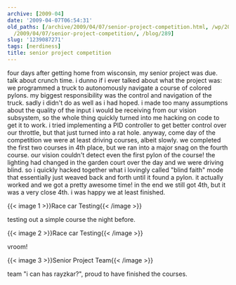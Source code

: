 ```yaml
---
archive: [2009-04]
date: '2009-04-07T06:54:31'
old_paths: [/archive/2009/04/07/senior-project-competition.html, /wp/2009/04/07/senior-project-competition/,
  /2009/04/07/senior-project-competition/, /blog/289]
slug: '1239087271'
tags: [nerdiness]
title: senior project competition
---
```


four days after getting home from wisconsin, my senior project was due.
talk about crunch time. i dunno if i ever talked about what the project
was: we programmed a truck to autonomously navigate a course of colored
pylons. my biggest responsibility was the control and navigation of the
truck. sadly i didn't do as well as i had hoped. i made too many
assumptions about the quality of the input i would be receiving from our
vision subsystem, so the whole thing quickly turned into me hacking on
code to get it to work. i tried implementing a PID controller to get
better control over our throttle, but that just turned into a rat hole.
anyway, come day of the competition we were at least driving courses,
albeit slowly. we completed the first two courses in 4th place, but we ran
into a major snag on the fourth course. our vision couldn't detect even
the first pylon of the course! the lighting had changed in the garden
court over the day and we were driving blind. so i quickly hacked together
what i lovingly called "blind faith" mode that essentially just weaved
back and forth until it found a pylon. it actually worked and we got
a pretty awesome time! in the end we still got 4th, but it was a very
close 4th. i was happy we at least finished. 

{{< image 1 >}}Race car Testing{{< /image >}}

testing out a simple course the night before. 

{{< image 2 >}}Race car Testing{{< /image >}}

vroom! 

{{< image 3 >}}Senior Project Team{{< /image >}}

team "i can has rayzkar?", proud to have finished the courses.

